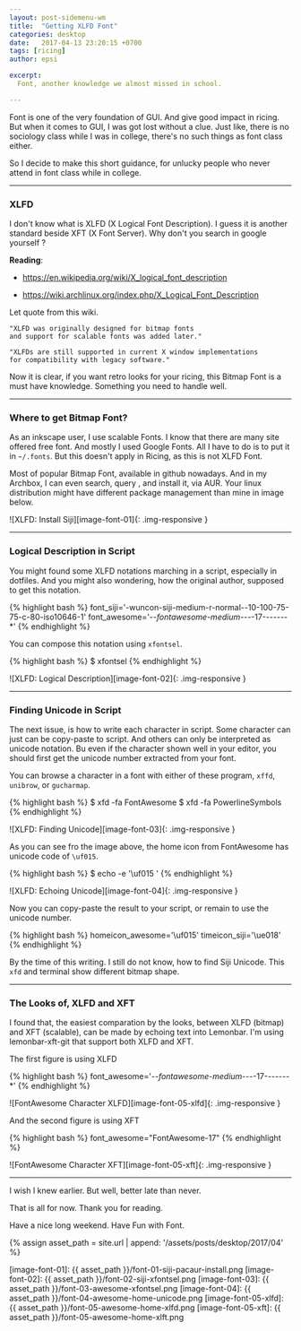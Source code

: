 ```yaml
---
layout: post-sidemenu-wm
title:  "Getting XLFD Font"
categories: desktop
date:   2017-04-13 23:20:15 +0700
tags: [ricing]
author: epsi

excerpt:
  Font, another knowledge we almost missed in school.

---
```


Font is one of the very foundation of GUI.
And give good impact in ricing.
But when it comes to GUI, I was got lost without a clue.
Just like, there is no sociology class while I was in college,
there's no such things as font class either.

So I decide to make this short guidance,
for unlucky people who never attend in font class
while in college.

-- -- --

### XLFD

I don't know what is XLFD (X Logical Font Description).
I guess it is another standard beside XFT (X Font Server).
Why don't you search in google yourself ?

**Reading**:<br/>

*	<https://en.wikipedia.org/wiki/X_logical_font_description>

*	<https://wiki.archlinux.org/index.php/X_Logical_Font_Description>


Let quote from this wiki.

	"XLFD was originally designed for bitmap fonts
	and support for scalable fonts was added later."

	"XLFDs are still supported in current X window implementations
	for compatibility with legacy software."


Now it is clear, if you want retro looks for your ricing,
this Bitmap Font is a must have knowledge.
Something you need to handle well.

-- -- --

### Where to get Bitmap Font?

As an inkscape user, I use scalable Fonts.
I know that there are many site offered free font.
And mostly I used Google Fonts. All I have to do is to put it 
in <code class="code-file">~/.fonts</code>.
But this doesn't apply in Ricing, as this is not XLFD Font.

Most of popular Bitmap Font, available in github nowadays.
And in my Archbox, I can even search, query , and install it,
via AUR. Your linux distribution might have
different package management than mine in image below.

![XLFD: Install Siji][image-font-01]{: .img-responsive }

-- -- --

### Logical Description in Script

You might found some XLFD notations marching in a script,
especially in dotfiles. And you might also wondering,
how the original author, supposed to get this notation.

{% highlight bash %}
font_siji='-wuncon-siji-medium-r-normal--10-100-75-75-c-80-iso10646-1'
font_awesome='-*-fontawesome-medium-*-*-*-17-*-*-*-*-*-*-*'
{% endhighlight %}

You can compose this notation using <code>xfontsel</code>.

{% highlight bash %}
$ xfontsel
{% endhighlight %}

![XLFD: Logical Description][image-font-02]{: .img-responsive }

-- -- --

### Finding Unicode in Script

The next issue, is how to write each character in script.
Some character can just can be copy-paste to script.
And others can only be interpreted as unicode notation.
Bu even if the character shown well in your editor,
you should first get the unicode number extracted from your font.

You can browse a character in a font with either of these program,
<code>xffd</code>, <code>unibrow</code>, or <code>gucharmap</code>.

{% highlight bash %}
$ xfd -fa FontAwesome
$ xfd -fa PowerlineSymbols
{% endhighlight %}

![XLFD: Finding Unicode][image-font-03]{: .img-responsive }

As you can see fro the image above,
the home icon from FontAwesome has unicode code
of <code>\uf015</code>.

{% highlight bash %}
$ echo -e '\uf015 '
{% endhighlight %}

![XLFD: Echoing Unicode][image-font-04]{: .img-responsive }

Now you can copy-paste the result to your script,
or remain to use the unicode number.

{% highlight bash %}
homeicon_awesome='\uf015' 
timeicon_siji='\ue018' 
{% endhighlight %}

By the time of this writing. 
I still do not know, how to find Siji Unicode.
This <code>xfd</code> and terminal show different bitmap shape.

-- -- --

### The Looks of, XLFD and XFT

I found that, the easiest comparation by the looks,
between XLFD (bitmap) and XFT (scalable),
can be made by echoing text into Lemonbar.
I'm using lemonbar-xft-git that support both XLFD and XFT.

The first figure is using XLFD

{% highlight bash %}
font_awesome='-*-fontawesome-medium-*-*-*-17-*-*-*-*-*-*-*'
{% endhighlight %}

![FontAwesome Character XLFD][image-font-05-xlfd]{: .img-responsive }

And the second figure is using XFT

{% highlight bash %}
font_awesome="FontAwesome-17"
{% endhighlight %}

![FontAwesome Character XFT][image-font-05-xft]{: .img-responsive }

-- -- --

I wish I knew earlier.
But well, better late than never.

That is all for now.
Thank you for reading.

Have a nice long weekend.
Have Fun with Font.

[//]: <> ( -- -- -- links below -- -- -- )

{% assign asset_path = site.url | append: '/assets/posts/desktop/2017/04' %}

[image-font-01]: {{ asset_path }}/font-01-siji-pacaur-install.png
[image-font-02]: {{ asset_path }}/font-02-siji-xfontsel.png
[image-font-03]: {{ asset_path }}/font-03-awesome-xfontsel.png
[image-font-04]: {{ asset_path }}/font-04-awesome-home-unicode.png
[image-font-05-xlfd]: {{ asset_path }}/font-05-awesome-home-xlfd.png
[image-font-05-xft]:  {{ asset_path }}/font-05-awesome-home-xlft.png
